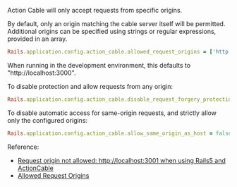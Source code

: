 Action Cable will only accept requests from specific origins.

By default, only an origin matching the cable server itself will be permitted. Additional origins can be specified using strings or regular expressions, provided in an array.
```ruby
Rails.application.config.action_cable.allowed_request_origins = ['http://rubyonrails.com', /http:\/\/ruby.*/]
```
When running in the development environment, this defaults to "http://localhost:3000".

To disable protection and allow requests from any origin:
```ruby
Rails.application.config.action_cable.disable_request_forgery_protection = true
```
To disable automatic access for same-origin requests, and strictly allow only the configured origins:
```ruby
Rails.application.config.action_cable.allow_same_origin_as_host = false
```

Reference: 

- [Request origin not allowed: http://localhost:3001 when using Rails5 and ActionCable](http://stackoverflow.com/questions/35188892/request-origin-not-allowed-http-localhost3001-when-using-rails5-and-actionca)
- [Allowed Request Origins](https://github.com/rails/rails/tree/master/actioncable#allowed-request-origins)